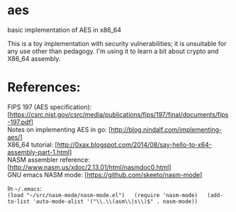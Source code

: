 # aes
basic implementation of AES in x86_64

This is a toy implementation with security vulnerabilities; it is unsuitable for any use other than pedagogy. I'm using it to learn a bit about crypto and X86_64 assembly.

# References:

FIPS 197 (AES specification): [https://csrc.nist.gov/csrc/media/publications/fips/197/final/documents/fips-197.pdf]  
Notes on implementing AES in go: [http://blog.nindalf.com/implementing-aes/]  
X86_64 tutorial: [http://0xax.blogspot.com/2014/08/say-hello-to-x64-assembly-part-1.html]  
NASM assembler reference: [http://www.nasm.us/xdoc/2.13.01/html/nasmdoc0.html]  
GNU emacs NASM mode: [https://github.com/skeeto/nasm-mode]  

In `~/.emacs`:  
`(load "~/src/nasm-mode/nasm-mode.el")  
(require 'nasm-mode)  
(add-to-list 'auto-mode-alist '("\\.\\(asm\\|s\\)$" . nasm-mode))`  

